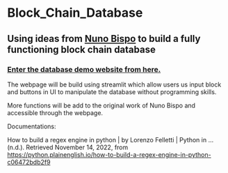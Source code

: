 # Block_Chain_Database
## Using ideas from [Nuno Bispo](https://python.plainenglish.io/building-a-blockchain-in-python-e4a08f8201b6) to build a fully functioning block chain database
### [Enter the database demo website from here.](https://dag0ng-block-chain-database-src-home-v7s9mm.streamlit.app/)

The webpage will be build using streamlit which allow users us input block and buttons in UI to manipulate the database without programming skills.

More functions will be add to the original work of Nuno Bispo and accessible through the webpage.

Documentations:

How to build a regex engine in python | by Lorenzo Felletti | Python in ... (n.d.). Retrieved November 14, 2022, from https://python.plainenglish.io/how-to-build-a-regex-engine-in-python-c06472bdb2f9 
